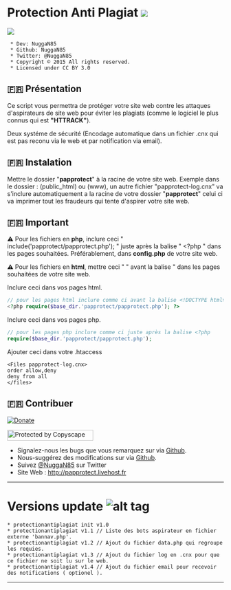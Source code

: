 # Protection Anti Plagiat <img src="https://camo.githubusercontent.com/fe2cb3af77c3290cd9437c142662cbd08bbbc027/687474703a2f2f696d6167652e6e6f656c736861636b2e636f6d2f66696368696572732f323031352f35312f313435303130333535302d736865696c642e706e67">

<img src="https://camo.githubusercontent.com/dc69afaa3d3b6cb1722b45645f7f26f5f17cbfc2/687474703a2f2f696d6167652e6e6f656c736861636b2e636f6d2f66696368696572732f323031362f30322f313435323731353231392d31363837312e706e67">

```
 * Dev: NuggaN85
 * Github: NuggaN85
 * Twitter: @NuggaN85
 * Copyright © 2015 All rights reserved.
 * Licensed under CC BY 3.0
```
## :fr: Présentation

Ce script vous permettra de protéger votre site web contre les attaques d'aspirateurs de site web pour éviter les plagiats (comme le logiciel le plus connus qui est <strong>"HTTRACK"</strong>).

Deux systéme de sécurité (Encodage automatique dans un fichier .cnx qui est pas reconu via le web et par notification via email).

## :fr: Instalation

Mettre le dossier "<strong>papprotect</strong>" à la racine de votre site web. Exemple dans le dossier : (public_html) ou (www), un autre fichier "papprotect-log.cnx" va s'inclure automatiquement a la racine de votre dossier "<strong>papprotect</strong>" celui ci va imprimer tout les fraudeurs qui tente d'aspirer votre site web.

## :fr: Important

<strong>:warning:</strong>
Pour les fichiers en <strong>php</strong>, inclure ceci " include('papprotect/papprotect.php'); " juste après la balise " <?php " dans les pages souhaitées. Préférablement, dans <strong>config.php</strong> de votre site web.

<strong>:warning:</strong>
Pour les fichiers en <strong>html</strong>, mettre ceci " <?php include('papprotect/papprotect.php'); ?> " avant la balise " <!DOCTYPE html> dans les pages souhaitées de votre site web.

Inclure ceci dans vos pages html.
```PHP
// pour les pages html inclure comme ci avant la balise <!DOCTYPE html>
<?php require($base_dir.'papprotect/papprotect.php'); ?> 
```

Inclure ceci dans vos pages php.
```PHP
// pour les pages php inclure comme ci juste après la balise <?php
require($base_dir.'papprotect/papprotect.php'); 
```

Ajouter ceci dans votre .htaccess
```
<Files papprotect-log.cnx>
order allow,deny
deny from all
</files>
```

## :fr: Contribuer

[![Donate](https://img.shields.io/badge/paypal-donate-yellow.svg?style=flat)](https://www.paypal.me/LudovicRose)

<a target="_blank" href="http://www.copyscape.com/"><img src="http://banners.copyscape.com/img/copyscape-banner-white-200x25.png" width="200" height="25" border="0" alt="Protected by Copyscape" title="Protected by Copyscape Plagiarism Checker - Do not copy content from this page." /></a>

- Signalez-nous les bugs que vous remarquez sur via [Github](https://github.com/NuggaN85/Protection-Anti-Plagiat/issues/1).
- Nous-suggérez des modifications sur via [Github](https://github.com/NuggaN85/Protection-Anti-Plagiat/issues/2).
- Suivez [@NuggaN85](https://twitter.com/NuggaN85) sur Twitter
- Site Web : http://papprotect.livehost.fr
  
--------------------------------------------------------------------------------------------------------------------------------------

# Versions update ![alt tag](https://camo.githubusercontent.com/c854ccb6625c6674287cf084391dc66983ac6ec1/687474703a2f2f696d6731352e686f7374696e67706963732e6e65742f706963732f35393837303066696c6539342e706e67)

```
* protectionantiplagiat init v1.0 
* protectionantiplagiat v1.1 // Liste des bots aspirateur en fichier externe 'bannav.php'.
* protectionantiplagiat v1.2 // Ajout du fichier data.php qui regroupe les requies.
* protectionantiplagiat v1.3 // Ajout du fichier log en .cnx pour que ce fichier ne soit lu sur le web.
* protectionantiplagiat v1.4 // Ajout du fichier email pour recevoir des notifications ( optionel ).
```
--------------------------------------------------------------------------------------------------------------------------------------
